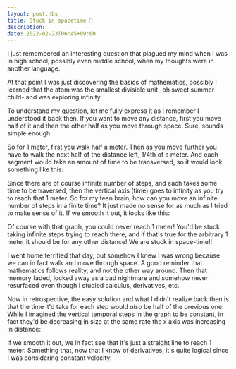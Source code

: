 ```yaml
---
layout: post.hbs
title: Stuck in spacetime 🚀
description:
date: 2022-02-23T06:45+09:00
---
```


<style>
vector-graph {
  margin: 0 auto;
  display: block;
  width: 400px;
}
</style>

I just remembered an interesting question that plagued my mind when I was in high school, possibly even middle school, when my thoughts were in another language.

At that point I was just discovering the basics of mathematics, possibly I learned that the atom was the smallest divisible unit -oh sweet summer child- and was exploring infinity.

To understand my question, let me fully express it as I remember I understood it back then. If you want to move any distance, first you move half of it and then the other half as you move through space. Sure, sounds simple enough.

So for 1 meter, first you walk half a meter. Then as you move further you have to walk the next half of the distance left, 1/4th of a meter. And each segment would take an amount of time to be transversed, so it would look something like this:

<vector-graph width="400" height="400" x="0,1" y="0,1" grid="0.1" axis="m,t">
  <point x="0.5" y="0.4"></point>
  <vector from="0.3,0.5" to="0.7,0.5" label="v"></vector>
  <line color="#90f" from="0,0" to="0.5,0"></line>
  <line color="#a0e" from="0.5,0.1" to="0.75,0.1"></line>
  <line color="#b0d" from="0.75,0.2" to="0.875,0.2"></line>
  <line color="#c0c" from="0.875,0.3" to="0.937,0.3"></line>
  <line color="#d0b" from="0.937,0.4" to="0.968,0.4"></line>
  <line color="#e0a" from="0.968,0.5" to="0.984,0.5"></line>
  <line color="#f09" from="0.984,0.6" to="0.992,0.6"></line>
  <line color="#f08" from="0.992,0.7" to="0.996,0.7"></line>
  <line color="#f07" from="0.996,0.8" to="1,0.8"></line>
</vector-graph>

Since there are of course infinite number of steps, and each takes some time to be traversed, then the vertical axis (time) goes to infinity as you try to reach that 1 meter. So for my teen brain, how can you move an infinite number of steps in a finite time? It just made no sense for as much as I tried to make sense of it. If we smooth it out, it looks like this:

<vector-graph width="400" height="400" x="0,1" y="0,1" grid="0.1" units axis="m,t">
  <point x="0.5" y="0.4"></point>
  <vector from="0.3,0.5" to="0.7,0.5" label="v"></vector>
  <line color="#90f" from="0,0" to="0.5,0.1"></line>
  <line color="#a0e" from="0.5,0.1" to="0.75,0.2"></line>
  <line color="#b0d" from="0.75,0.2" to="0.875,0.3"></line>
  <line color="#c0c" from="0.875,0.3" to="0.937,0.4"></line>
  <line color="#d0b" from="0.937,0.4" to="0.968,0.5"></line>
  <line color="#e0a" from="0.968,0.5" to="0.984,0.6"></line>
  <line color="#f09" from="0.984,0.6" to="0.992,0.7"></line>
  <line color="#f08" from="0.992,0.7" to="0.996,0.8"></line>
  <line color="#f07" from="0.996,0.8" to="1,0.9"></line>
</vector-graph>

Of course with that graph, you could never reach 1 meter! You'd be stuck taking infinite steps trying to reach there, and if that's true for the arbitrary 1 meter it should be for any other distance! We are stuck in space-time!!

I went home terrified that day, but somehow I knew I was wrong because we can in fact walk and move through space. A good reminder that mathematics follows reality, and not the other way around. Then that memory faded, locked away as a bad nightmare and somehow never resurfaced even though I studied calculus, derivatives, etc.

Now in retrospective, the easy solution and what I didn't realize back then is that the time it'd take for each step would _also_ be half of the previous one. While I imagined the vertical temporal steps in the graph to be constant, in fact they'd be decreasing in size at the same rate the x axis was increasing in distance:

<vector-graph width="400" height="400" x="0,1" y="0,1" grid="0.1" axis="m,t">
  <point x="0.5" y="0.4"></point>
  <vector from="0.3,0.5" to="0.7,0.5" label="v"></vector>
  <line color="#90f" from="0,0" to="0.5,0"></line>
  <line color="#a0e" from="0.5,0.5" to="0.75,0.5"></line>
  <line color="#b0d" from="0.75,0.75" to="0.875,0.75"></line>
  <line color="#c0c" from="0.875,0.875" to="0.937,0.875"></line>
  <line color="#d0b" from="0.937,0.937" to="0.968,0.937"></line>
  <line color="#e0a" from="0.968,0.968" to="0.984,0.968"></line>
  <line color="#f09" from="0.984,0.984" to="0.992,0.984"></line>
  <line color="#f08" from="0.992,0.992" to="0.996,0.992"></line>
  <line color="#f07" from="0.996,0.996" to="1,0.996"></line>
</vector-graph>

If we smooth it out, we in fact see that it's just a straight line to reach 1 meter. Something that, now that I know of derivatives, it's quite logical since I was considering constant velocity:

<vector-graph width="400" height="400" x="0,1" y="0,1" grid="0.1" axis="m,t">
  <point x="0.5" y="0.4"></point>
  <vector from="0.3,0.5" to="0.7,0.5" label="v"></vector>
  <line color="#70f" from="0,0" to="0.5,0.5"></line>
  <line color="#80e" from="0.5,0.5" to="0.75,0.75"></line>
  <line color="#90d" from="0.75,0.75" to="0.875,0.875"></line>
  <line color="#a0c" from="0.875,0.875" to="0.937,0.937"></line>
  <line color="#b0b" from="0.937,0.937" to="0.968,0.968"></line>
  <line color="#c0a" from="0.968,0.968" to="0.984,0.984"></line>
  <line color="#d09" from="0.984,0.984" to="0.992,0.992"></line>
  <line color="#e08" from="0.992,0.992" to="0.996,0.996"></line>
  <line color="#f07" from="0.996,0.996" to="1,1"></line>
</vector-graph>

<script src="/blog/stuck-in-spacetime/vector-graph.js"></script>
